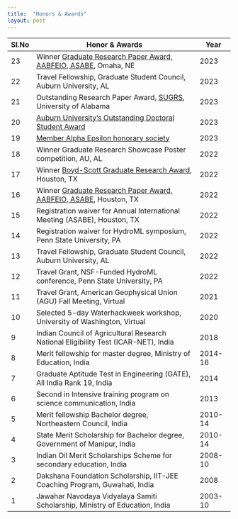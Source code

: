```yaml
---
title:  "Honors & Awards"
layout: post
---
```


|**Sl.No**| **Honor & Awards**                                                                          | **Year**|
|---------|---------------------------------------------------------------------------------------------|---------|
| 23      | Winner [Graduate Research Paper Award, AABFEIO, ASABE](https://asabe.org/AABFEIO), Omaha, NE| 2023    |
| 22      | Travel Fellowship, Graduate Student Council, Auburn University, AL                          | 2023    |
| 21      | Outstanding Research Paper Award, [SUGRS](https://sugrs.ua.edu/), University of Alabama     | 2023    |
| 20      | [Auburn University’s Outstanding Doctoral Student Award](https://rb.gy/ddea3)               | 2023    |
| 19      | [Member Alpha Epsilon honorary society](https://www.asabe.org/engage)                       | 2023    |
| 18      | Winner Graduate Research Showcase Poster competition, AU, AL                                | 2022    |
| 17      | Winner [Boyd-Scott Graduate Research Award](https://asabe.org/Boyd-Scott), Houston, TX 	    | 2022    |
| 16      | Winner [Graduate Research Paper Award, AABFEIO, ASABE](https://asabe.org/AABFEIO), Houston, TX  | 2022    |
| 15      | Registration waiver for Annual International Meeting (ASABE), Houston, TX                   | 2022    |
| 14      | Registration waiver for HydroML symposium, Penn State University, PA                        | 2022    |
| 13      | Travel Fellowship, Graduate Student Council, Auburn University, AL                          | 2022    | 
| 12      | Travel Grant, NSF-Funded HydroML conference, Penn State University, PA                      | 2022    |
| 11      | Travel Grant, American Geophysical Union (AGU) Fall Meeting, Virtual                        | 2021    |
| 10      | Selected 5-day Waterhackweek workshop, University of Washington, Virtual                    | 2020    |
| 9       | Indian Council of Agricultural Research National Eligibility Test (ICAR-NET), India         | 2018    |
| 8       | Merit fellowship for master degree, Ministry of Education, India                            | 2014-16 |
| 7       | Graduate Aptitude Test in Engineering (GATE), All India Rank 19, India                      | 2014    |
| 6       | Second in Intensive training program on science communication, India                        | 2013    |
| 5       | Merit fellowship Bachelor degree, Northeastern Council, India                               | 2010-14 |
| 4       |	State Merit Scholarship for Bachelor degree, Government of Manipur, India                   | 2010-14 |
| 3       |	Indian Oil Merit Scholarships Scheme for secondary education, India                         | 2008-10 |
| 2       |	Dakshana Foundation Scholarship, IIT-JEE Coaching Program, Guwahati, India                  | 2008    |
| 1       |	Jawahar Navodaya Vidyalaya Samiti Scholarship, Ministry of Education, India                 | 2003-10 |

